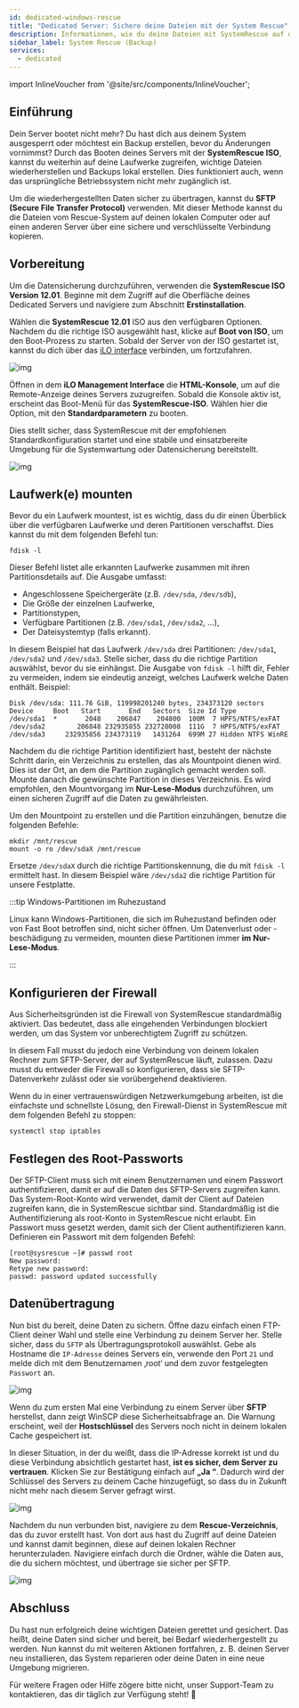 ```yaml
---
id: dedicated-windows-rescue
title: "Dedicated Server: Sichere deine Dateien mit der System Rescue"
description: Informationen, wie du deine Dateien mit SystemRescue auf deinem Dedicated Server von ZAP-Hosting sichern kannst - ZAP-Hosting.com Dokumentation
sidebar_label: System Rescue (Backup)
services:
  - dedicated
---
```


import InlineVoucher from '@site/src/components/InlineVoucher';

## Einführung

Dein Server bootet nicht mehr? Du hast dich aus deinem System ausgesperrt oder möchtest ein Backup erstellen, bevor du Änderungen vornimmst?
Durch das Booten deines Servers mit der **SystemRescue ISO**, kannst du weiterhin auf deine Laufwerke zugreifen, wichtige Dateien wiederherstellen und Backups lokal erstellen. Dies funktioniert auch, wenn das ursprüngliche Betriebssystem nicht mehr zugänglich ist.

Um die wiederhergestellten Daten sicher zu übertragen, kannst du **SFTP (Secure File Transfer Protocol)** verwenden. Mit dieser Methode kannst du die Dateien vom Rescue-System auf deinen lokalen Computer oder auf einen anderen Server über eine sichere und verschlüsselte Verbindung kopieren.

<InlineVoucher />



## Vorbereitung
Um die Datensicherung durchzuführen, verwenden die **SystemRescue ISO Version 12.01**. Beginne mit dem Zugriff auf die Oberfläche deines Dedicated Servers und navigiere zum Abschnitt **Erstinstallation**.

Wählen die **SystemRescue 12.01** ISO aus den verfügbaren Optionen. Nachdem du die richtige ISO ausgewählt hast, klicke auf **Boot von ISO**, um den Boot-Prozess zu starten. Sobald der Server von der ISO gestartet ist, kannst du dich über das [iLO interface](dedicated-ilo.md) verbinden, um fortzufahren.

![img](https://screensaver01.zap-hosting.com/index.php/s/L35tCT8zJ4riTko/preview)



Öffnen in dem **iLO Management Interface** die **HTML-Konsole**, um auf die Remote-Anzeige deines Servers zuzugreifen. Sobald die Konsole aktiv ist, erscheint das Boot-Menü für das **SystemRescue-ISO**. Wählen hier die Option, mit den **Standardparametern** zu booten.

Dies stellt sicher, dass SystemRescue mit der empfohlenen Standardkonfiguration startet und eine stabile und einsatzbereite Umgebung für die Systemwartung oder Datensicherung bereitstellt.

![img](https://screensaver01.zap-hosting.com/index.php/s/gzLJxw9FWZs4AJ7/download)


## Laufwerk(e) mounten

Bevor du ein Laufwerk mountest, ist es wichtig, dass du dir einen Überblick über die verfügbaren Laufwerke und deren Partitionen verschaffst. Dies kannst du mit dem folgenden Befehl tun:

```
fdisk -l
```

Dieser Befehl listet alle erkannten Laufwerke zusammen mit ihren Partitionsdetails auf. Die Ausgabe umfasst:

- Angeschlossene Speichergeräte (z.B. `/dev/sda`, `/dev/sdb`),
- Die Größe der einzelnen Laufwerke,
- Partitionstypen,
- Verfügbare Partitionen (z.B. `/dev/sda1`, `/dev/sda2`, ...),
- Der Dateisystemtyp (falls erkannt).

In diesem Beispiel hat das Laufwerk `/dev/sda` drei Partitionen: `/dev/sda1`, `/dev/sda2` und `/dev/sda3`. Stelle sicher, dass du die richtige Partition auswählst, bevor du sie einhängst. Die Ausgabe von `fdisk -l` hilft dir, Fehler zu vermeiden, indem sie eindeutig anzeigt, welches Laufwerk welche Daten enthält. Beispiel:

```
Disk /dev/sda: 111.76 GiB, 119998201240 bytes, 234373120 sectors
Device     Boot   Start       End   Sectors  Size Id Type
/dev/sda1  *       2048    206847    204800  100M  7 HPFS/NTFS/exFAT
/dev/sda2        206848 232935855 232728008  111G  7 HPFS/NTFS/exFAT
/dev/sda3     232935856 234373119   1431264  699M 27 Hidden NTFS WinRE
```

Nachdem du die richtige Partition identifiziert hast, besteht der nächste Schritt darin, ein Verzeichnis zu erstellen, das als Mountpoint dienen wird. Dies ist der Ort, an dem die Partition zugänglich gemacht werden soll. Mounte danach die gewünschte Partition in dieses Verzeichnis. Es wird empfohlen, den Mountvorgang im **Nur-Lese-Modus** durchzuführen, um einen sicheren Zugriff auf die Daten zu gewährleisten. 

Um den Mountpoint zu erstellen und die Partition einzuhängen, benutze die folgenden Befehle:

```
mkdir /mnt/rescue
mount -o ro /dev/sdaX /mnt/rescue
```

Ersetze `/dev/sdaX` durch die richtige Partitionskennung, die du mit `fdisk -l` ermittelt hast. In diesem Beispiel wäre `/dev/sda2` die richtige Partition für unsere Festplatte.

:::tip  Windows-Partitionen im Ruhezustand

Linux kann Windows-Partitionen, die sich im Ruhezustand befinden oder von Fast Boot betroffen sind, nicht sicher öffnen. Um Datenverlust oder -beschädigung zu vermeiden, mounten diese Partitionen immer **im Nur-Lese-Modus**.

:::

## Konfigurieren der Firewall

Aus Sicherheitsgründen ist die Firewall von SystemRescue standardmäßig aktiviert. Das bedeutet, dass alle eingehenden Verbindungen blockiert werden, um das System vor unberechtigtem Zugriff zu schützen.

In diesem Fall musst du jedoch eine Verbindung von deinem lokalen Rechner zum SFTP-Server, der auf SystemRescue läuft, zulassen. Dazu musst du entweder die Firewall so konfigurieren, dass sie SFTP-Datenverkehr zulässt oder sie vorübergehend deaktivieren.

Wenn du in einer vertrauenswürdigen Netzwerkumgebung arbeiten, ist die einfachste und schnellste Lösung, den Firewall-Dienst in SystemRescue mit dem folgenden Befehl zu stoppen:

```
systemctl stop iptables
```



## Festlegen des Root-Passworts

Der SFTP-Client muss sich mit einem Benutzernamen und einem Passwort authentifizieren, damit er auf die Daten des SFTP-Servers zugreifen kann. Das System-Root-Konto wird verwendet, damit der Client auf Dateien zugreifen kann, die in SystemRescue sichtbar sind. Standardmäßig ist die Authentifizierung als root-Konto in SystemRescue nicht erlaubt. Ein Passwort muss gesetzt werden, damit sich der Client authentifizieren kann. Definieren ein Passwort mit dem folgenden Befehl:

```
[root@sysrescue ~]# passwd root
New password:
Retype new password:
passwd: password updated successfully
```

## Datenübertragung

Nun bist du bereit, deine Daten zu sichern. Öffne dazu einfach einen FTP-Client deiner Wahl und stelle eine Verbindung zu deinem Server her. Stelle sicher, dass du `SFTP` als Übertragungsprotokoll auswählst. Gebe als Hostname die `IP-Adresse` deines Servers ein, verwende den Port `21` und melde dich mit dem Benutzernamen ‚root‘ und dem zuvor festgelegten `Passwort` an.

![img](https://screensaver01.zap-hosting.com/index.php/s/armZ9db3nXsJW2o/download)

Wenn du zum ersten Mal eine Verbindung zu einem Server über **SFTP** herstellst, dann zeigt WinSCP diese Sicherheitsabfrage an. Die Warnung erscheint, weil der **Hostschlüssel** des Servers noch nicht in deinem lokalen Cache gespeichert ist.

In dieser Situation, in der du weißt, dass die IP-Adresse korrekt ist und du diese Verbindung absichtlich gestartet hast, **ist es sicher, dem Server zu vertrauen**. Klicken Sie zur Bestätigung einfach auf **„Ja “**. Dadurch wird der Schlüssel des Servers zu deinem Cache hinzugefügt, so dass du in Zukunft nicht mehr nach diesem Server gefragt wirst.

![img](https://screensaver01.zap-hosting.com/index.php/s/y5353jyzky67LxB/preview)

Nachdem du nun verbunden bist, navigiere zu dem **Rescue-Verzeichnis**, das du zuvor erstellt hast. Von dort aus hast du Zugriff auf deine Dateien und kannst damit beginnen, diese auf deinen lokalen Rechner herunterzuladen. Navigiere einfach durch die Ordner, wähle die Daten aus, die du sichern möchtest, und übertrage sie sicher per SFTP.

![img](https://screensaver01.zap-hosting.com/index.php/s/QiS4wiTWXx6g8aT/download)

## Abschluss

Du hast nun erfolgreich deine wichtigen Dateien gerettet und gesichert. Das heißt, deine Daten sind sicher und bereit, bei Bedarf wiederhergestellt zu werden. Nun kannst du mit weiteren Aktionen fortfahren, z. B. deinen Server neu installieren, das System reparieren oder deine Daten in eine neue Umgebung migrieren.

Für weitere Fragen oder Hilfe zögere bitte nicht, unser Support-Team zu kontaktieren, das dir täglich zur Verfügung steht! 🙂

<InlineVoucher />
